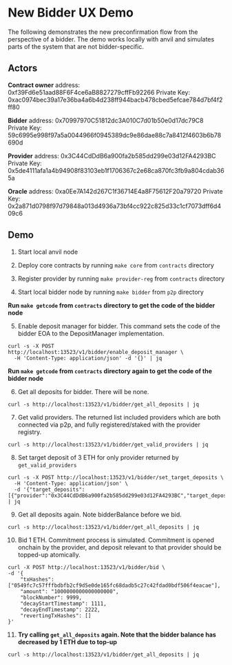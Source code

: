 # New Bidder UX Demo

The following demonstrates the new preconfirmation flow from the perspective of a bidder. The demo works locally with anvil and simulates parts of the system that are not bidder-specific.

## Actors

**Contract owner** address: 0xf39Fd6e51aad88F6F4ce6aB8827279cffFb92266
Private Key: 0xac0974bec39a17e36ba4a6b4d238ff944bacb478cbed5efcae784d7bf4f2ff80

**Bidder** address: 0x70997970C51812dc3A010C7d01b50e0d17dc79C8
Private Key: 59c6995e998f97a5a0044966f0945389dc9e86dae88c7a8412f4603b6b78690d

**Provider** address: 0x3C44CdDdB6a900fa2b585dd299e03d12FA4293BC
Private Key: 0x5de4111afa1a4b94908f83103eb1f1706367c2e68ca870fc3fb9a804cdab365a

**Oracle** address: 0xa0Ee7A142d267C1f36714E4a8F75612F20a79720
Private Key: 0x2a871d0798f97d79848a013d4936a73bf4cc922c825d33c1cf7073dff6d409c6

## Demo

1. Start local anvil node
2. Deploy core contracts by running `make core` from `contracts` directory
3. Register provider by running `make provider-reg` from `contracts` directory

4. Start local bidder node by running `make bidder` from `p2p` directory

__Run `make getcode` from `contracts` directory to get the code of the bidder node__

5. Enable deposit manager for bidder. This command sets the code of the bidder EOA to the DepositManager implementation.
  ```
  curl -s -X POST http://localhost:13523/v1/bidder/enable_deposit_manager \
    -H 'Content-Type: application/json' -d '{}' | jq
  ```

__Run `make getcode` from `contracts` directory again to get the code of the bidder node__

6. Get all deposits for bidder. There will be none.

```
curl -s http://localhost:13523/v1/bidder/get_all_deposits | jq
```

7. Get valid providers. The returned list included providers which are both connected via p2p, and fully registered/staked with the provider registry.

```
curl -s http://localhost:13523/v1/bidder/get_valid_providers | jq
```

8. Set target deposit of 3 ETH for only provider returned by `get_valid_providers`

```
curl -s -X POST http://localhost:13523/v1/bidder/set_target_deposits \
  -H 'Content-Type: application/json' \
  -d '{"target_deposits":[{"provider":"0x3C44CdDdB6a900fa2b585dd299e03d12FA4293BC","target_deposit":"3000000000000000000"}]}' | jq
```

9. Get all deposits again. Note bidderBalance before we bid.

```
curl -s http://localhost:13523/v1/bidder/get_all_deposits | jq
```

10. Bid 1 ETH. Commitment process is simulated. Commitment is opened onchain by the provider, and deposit relevant to that provider should be topped-up atomically.

```
curl -X POST http://localhost:13523/v1/bidder/bid \
-d '{
    "txHashes": ["0549fc7c57fffbdbfb2cf9d5e0de165fc68dadb5c27c42fdad0bdf506f4eacae"],
    "amount": "1000000000000000000",
    "blockNumber": 9999,
    "decayStartTimestamp": 1111,
    "decayEndTimestamp": 2222,
    "revertingTxHashes": []
}'
```

11. __Try calling `get_all_deposits` again. Note that the bidder balance has decreased by 1 ETH due to top-up__

```
curl -s http://localhost:13523/v1/bidder/get_all_deposits | jq
```

